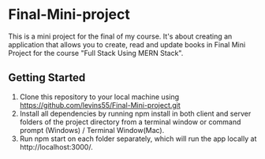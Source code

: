 # Final-Mini-project
This is a mini project for the final of my course. It's about creating an application that allows you to create, read and update books in
Final Mini Project for the course "Full Stack Using MERN Stack".
## Getting Started 
1. Clone this repository to your local machine using https://github.com/levins55/Final-Mini-project.git
2. Install all dependencies by running npm install in both client and server folders
of the project directory from a terminal window or command prompt (Windows) / Terminal Window(Mac).
3. Run npm start on each folder separately, which will run the app locally at http://localhost:3000/.





